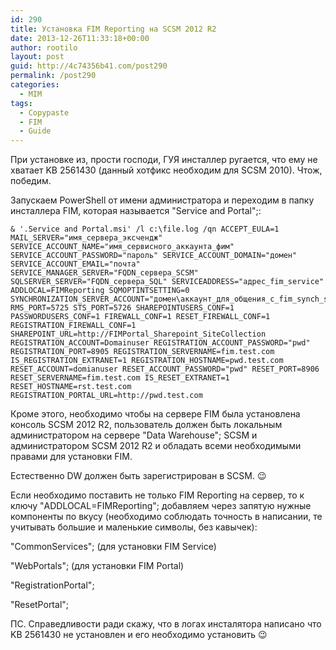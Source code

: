 ```yaml
---
id: 290
title: Установка FIM Reporting на SCSM 2012 R2
date: 2013-12-26T11:33:18+00:00
author: rootilo
layout: post
guid: http://4c74356b41.com/post290
permalink: /post290
categories:
  - MIM
tags:
  - Copypaste
  - FIM
  - Guide
---
```

При установке из, прости господи, ГУЯ инсталлер ругается, что ему не хватает KB 2561430 (данный хотфикс необходим для SCSM 2010). Чтож, победим.

Запускаем PowerShell от имени администратора и переходим в папку инсталлера FIM, которая называется "Service and Portal";:

```
& '.Service and Portal.msi' /l c:\file.log /qn ACCEPT_EULA=1 MAIL_SERVER="имя_сервера_эксчендж" SERVICE_ACCOUNT_NAME="имя_сервисного_аккаунта_фим" SERVICE_ACCOUNT_PASSWORD="пароль" SERVICE_ACCOUNT_DOMAIN="домен" SERVICE_ACCOUNT_EMAIL="почта" SERVICE_MANAGER_SERVER="FQDN_сервера_SCSM" SQLSERVER_SERVER="FQDN_сервера_SQL" SERVICEADDRESS="адрес_fim_service" ADDLOCAL=FIMReporting SQMOPTINTSETTING=0 SYNCHRONIZATION_SERVER_ACCOUNT="домен\аккаунт_для_общения_с_fim_synch_service" RMS_PORT=5725 STS_PORT=5726 SHAREPOINTUSERS_CONF=1 PASSWORDUSERS_CONF=1 FIREWALL_CONF=1 RESET_FIREWALL_CONF=1 REGISTRATION_FIREWALL_CONF=1 SHAREPOINT_URL=http://FIMPortal_Sharepoint_SiteCollection REGISTRATION_ACCOUNT=Domainuser REGISTRATION_ACCOUNT_PASSWORD="pwd" REGISTRATION_PORT=8905 REGISTRATION_SERVERNAME=fim.test.com IS_REGISTRATION_EXTRANET=1 REGISTRATION_HOSTNAME=pwd.test.com RESET_ACCOUNT=domianuser RESET_ACCOUNT_PASSWORD="pwd" RESET_PORT=8906 RESET_SERVERNAME=fim.test.com IS_RESET_EXTRANET=1 RESET_HOSTNAME=rst.test.com REGISTRATION_PORTAL_URL=http://pwd.test.com
```

Кроме этого, необходимо чтобы на сервере FIM была установлена консоль SCSM 2012 R2, пользователь должен быть локальным администратором на сервере "Data Warehouse"; SCSM и администратором SCSM 2012 R2 и обладать всеми необходимыми правами для установки FIM.
  
Естественно DW должен быть зарегистрирован в SCSM. 😉

Если необходимо поставить не только FIM Reporting на сервер, то к ключу "ADDLOCAL=FIMReporting"; добавляем через запятую нужные компоненты по вкусу (необходимо соблюдать точность в написании, те учитывать большие и маленькие символы, без кавычек):
  
"CommonServices"; (для установки FIM Service)
  
"WebPortals"; (для установки FIM Portal)
  
"RegistrationPortal";
  
"ResetPortal";

ПС. Справедливости ради скажу, что в логах инсталятора написано что KB 2561430 не установлен и его необходимо установить 😉